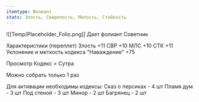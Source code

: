 ```yaml
---
itemtype: Фолиант
stats: Злость, Свирепость, Милость, Стойкость  
---
```

![[Temp/Placeholder_Folio.png]]
Дает фолиант Советник

Характеристики (переплет)
Злость +11
СВР +10
МЛС +10
СТК +11
Уклонение и меткость кодекса "Наваждение" +75

Просмотр Кодекс > Сутра

Можно собрать только 1 раз

Для активации необходимы кодексы: 
Сказ о персиках  - 4 шт
Пламя дум  - 3 шт
Под стеной  - 3 шт
Минор  - 2 шт
Багрянец  - 2 шт

